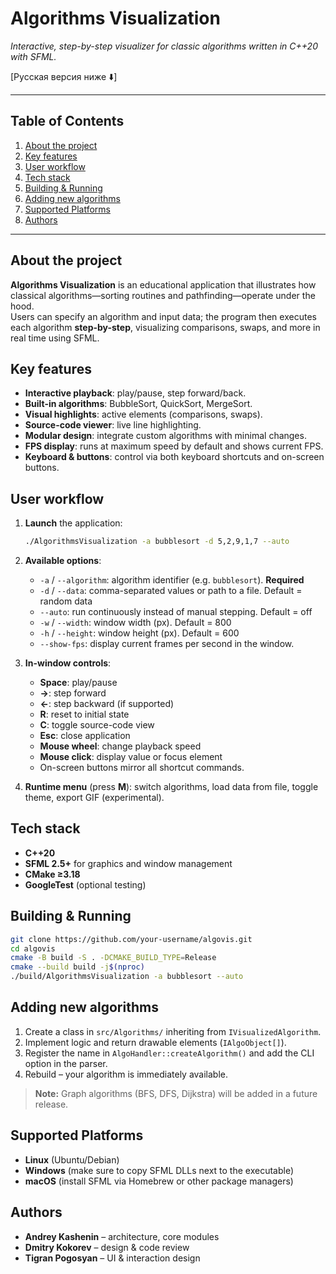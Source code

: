 # Algorithms Visualization

*Interactive, step-by-step visualizer for classic algorithms written in C++20 with SFML.*

[Русская версия ниже ⬇️]

---

## Table of Contents
1. [About the project](#about-the-project)  
2. [Key features](#key-features)  
3. [User workflow](#user-workflow)  
4. [Tech stack](#tech-stack)  
5. [Building & Running](#building-running)  
6. [Adding new algorithms](#adding-new-algorithms)  
7. [Supported Platforms](#supported-platforms)  
8. [Authors](#authors)

---

## About the project
**Algorithms Visualization** is an educational application that illustrates how classical algorithms—sorting routines and pathfinding—operate under the hood.  
Users can specify an algorithm and input data; the program then executes each algorithm **step-by-step**, visualizing comparisons, swaps, and more in real time using SFML.

## Key features
- **Interactive playback**: play/pause, step forward/back.  
- **Built-in algorithms**: BubbleSort, QuickSort, MergeSort.  
- **Visual highlights**: active elements (comparisons, swaps).  
- **Source-code viewer**: live line highlighting.  
- **Modular design**: integrate custom algorithms with minimal changes.  
- **FPS display**: runs at maximum speed by default and shows current FPS.  
- **Keyboard & buttons**: control via both keyboard shortcuts and on-screen buttons.

## User workflow
1. **Launch** the application:
   ```bash
   ./AlgorithmsVisualization -a bubblesort -d 5,2,9,1,7 --auto
   ```
2. **Available options**:
   - `-a` / `--algorithm`: algorithm identifier (e.g. `bubblesort`). **Required**  
   - `-d` / `--data`: comma-separated values or path to a file. Default = random data  
   - `--auto`: run continuously instead of manual stepping. Default = off  
   - `-w` / `--width`: window width (px). Default = 800  
   - `-h` / `--height`: window height (px). Default = 600  
   - `--show-fps`: display current frames per second in the window.

3. **In-window controls**:
   - **Space**: play/pause  
   - **→**: step forward  
   - **←**: step backward (if supported)  
   - **R**: reset to initial state  
   - **C**: toggle source-code view  
   - **Esc**: close application  
   - **Mouse wheel**: change playback speed  
   - **Mouse click**: display value or focus element  
   - On-screen buttons mirror all shortcut commands.

4. **Runtime menu** (press **M**): switch algorithms, load data from file, toggle theme, export GIF (experimental).

## Tech stack
- **C++20**  
- **SFML 2.5+** for graphics and window management  
- **CMake ≥3.18**  
- **GoogleTest** (optional testing)  

## Building & Running
```bash
git clone https://github.com/your-username/algovis.git
cd algovis
cmake -B build -S . -DCMAKE_BUILD_TYPE=Release
cmake --build build -j$(nproc)
./build/AlgorithmsVisualization -a bubblesort --auto
```

## Adding new algorithms
1. Create a class in `src/Algorithms/` inheriting from `IVisualizedAlgorithm`.  
2. Implement logic and return drawable elements (`IAlgoObject[]`).  
3. Register the name in `AlgoHandler::createAlgorithm()` and add the CLI option in the parser.  
4. Rebuild – your algorithm is immediately available.  
> **Note:** Graph algorithms (BFS, DFS, Dijkstra) will be added in a future release.

## Supported Platforms
- **Linux** (Ubuntu/Debian)  
- **Windows** (make sure to copy SFML DLLs next to the executable)  
- **macOS** (install SFML via Homebrew or other package managers)

## Authors
- **Andrey Kashenin** – architecture, core modules  
- **Dmitry Kokorev** – design & code review  
- **Tigran Pogosyan** – UI & interaction design
